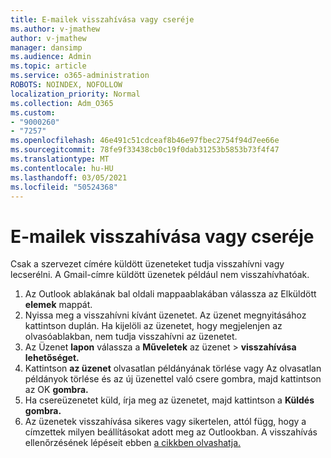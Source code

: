 ```yaml
---
title: E-mailek visszahívása vagy cseréje
ms.author: v-jmathew
author: v-jmathew
manager: dansimp
ms.audience: Admin
ms.topic: article
ms.service: o365-administration
ROBOTS: NOINDEX, NOFOLLOW
localization_priority: Normal
ms.collection: Adm_O365
ms.custom:
- "9000260"
- "7257"
ms.openlocfilehash: 46e491c51cdceaf8b46e97fbec2754f94d7ee66e
ms.sourcegitcommit: 78fe9f33438cb0c19f0dab31253b5853b73f4f47
ms.translationtype: MT
ms.contentlocale: hu-HU
ms.lasthandoff: 03/05/2021
ms.locfileid: "50524368"
---
```

# <a name="recall-or-replace-email-message"></a>E-mailek visszahívása vagy cseréje

Csak a szervezet címére küldött üzeneteket tudja visszahívni vagy lecserélni. A Gmail-címre küldött üzenetek például nem visszahívhatóak.

1. Az Outlook ablakának bal oldali mappaablakában válassza az Elküldött **elemek** mappát.
2. Nyissa meg a visszahívni kívánt üzenetet. Az üzenet megnyitásához kattintson duplán. Ha kijelöli az üzenetet, hogy megjelenjen az olvasóablakban, nem tudja visszahívni az üzenetet.
3. Az Üzenet **lapon** válassza a **Műveletek** az üzenet  >  **visszahívása lehetőséget.**
4. Kattintson **az üzenet** olvasatlan példányának törlése vagy Az olvasatlan példányok törlése és az új üzenettel való csere gombra, majd kattintson az OK  **gombra.**
5. Ha csereüzenetet küld, írja meg az üzenetet, majd kattintson a **Küldés gombra.**
6. Az üzenetek visszahívása sikeres vagy sikertelen, attól függ, hogy a címzettek milyen beállításokat adott meg az Outlookban. A visszahívás ellenőrzésének lépéseit ebben [a cikkben olvashatja.](https://support.office.com/article/recall-or-replace-an-email-message-that-you-sent-35027f88-d655-4554-b4f8-6c0729a723a0#tocheck)
